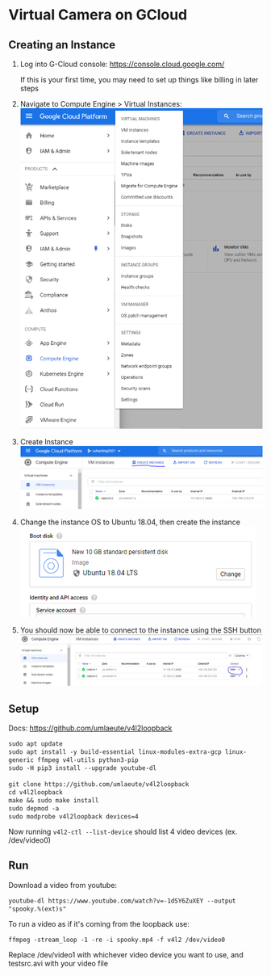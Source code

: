 # Virtual Camera on GCloud

## Creating an Instance

1. Log into G-Cloud console: https://console.cloud.google.com/

    If this is your first time, you may need to set up things like billing in later steps

2. Navigate to Compute Engine > Virtual Instances:    
     ![](assets/open-gcloud-instances.PNG)

3. Create Instance
     ![](assets/gcloud-create-instance.PNG)

4. Change the instance OS to Ubuntu 18.04, then create the instance
     ![](assets/gcloud-instance-os.PNG)

5. You should now be able to connect to the instance using the SSH button 
     ![](assets/gcloud-ssh.PNG)

## Setup 

Docs: https://github.com/umlaeute/v4l2loopback

```
sudo apt update
sudo apt install -y build-essential linux-modules-extra-gcp linux-generic ffmpeg v4l-utils python3-pip
sudo -H pip3 install --upgrade youtube-dl

git clone https://github.com/umlaeute/v4l2loopback
cd v4l2loopback
make && sudo make install
sudo depmod -a
sudo modprobe v4l2loopback devices=4
```

Now running `v4l2-ctl --list-device` should list 4 video devices (ex. /dev/video0)

## Run
Download a video from youtube:
```
youtube-dl https://www.youtube.com/watch?v=-1dSY6ZuXEY --output "spooky.%(ext)s"
```

To run a video as if it's coming from the loopback use:

```
ffmpeg -stream_loop -1 -re -i spooky.mp4 -f v4l2 /dev/video0
```

Replace /dev/video1 with whichever video device you want to use, and testsrc.avi with your video file

